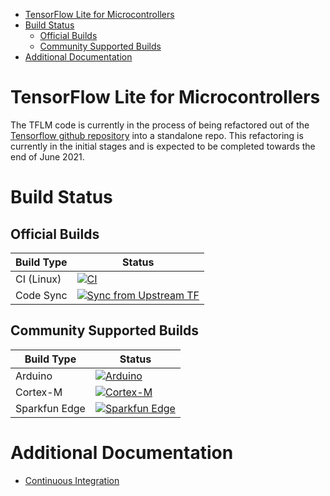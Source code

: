 <!--ts-->
   * [TensorFlow Lite for Microcontrollers](#tensorflow-lite-for-microcontrollers)
   * [Build Status](#build-status)
      * [Official Builds](#official-builds)
      * [Community Supported Builds](#community-supported-builds)
   * [Additional Documentation](#additional-documentation)

<!-- Added by: advaitjain, at: Thu 29 Apr 2021 12:53:08 PM PDT -->

<!--te-->

# TensorFlow Lite for Microcontrollers

The TFLM code is currently in the process of being refactored out of the
[Tensorflow github
repository](https://github.com/tensorflow/tensorflow/tree/master/tensorflow/lite/micro)
into a standalone repo. This refactoring is currently in the initial stages and
is expected to be completed towards the end of June 2021.


# Build Status

## Official Builds

Build Type       |    Status     |
-----------      | --------------|
CI (Linux)       | [![CI](https://github.com/tensorflow/tflite-micro/actions/workflows/ci.yml/badge.svg?event=schedule)](https://github.com/tensorflow/tflite-micro/actions/workflows/ci.yml?query=event%3Aschedule) |
Code Sync        | [![Sync from Upstream TF](https://github.com/tensorflow/tflite-micro/actions/workflows/sync.yml/badge.svg)](https://github.com/tensorflow/tflite-micro/actions/workflows/sync.yml) |

## Community Supported Builds
Build Type      |    Status     |
-----------     | --------------|
Arduino         | [![Arduino](https://github.com/tensorflow/tflite-micro/actions/workflows/arduino.yml/badge.svg)](https://github.com/tensorflow/tflite-micro/actions/workflows/arduino.yml) |
Cortex-M        | [![Cortex-M](https://github.com/tensorflow/tflite-micro/actions/workflows/cortex_m.yml/badge.svg)](https://github.com/tensorflow/tflite-micro/actions/workflows/cortex_m.yml) |
Sparkfun Edge   | [![Sparkfun Edge](https://github.com/tensorflow/tflite-micro/actions/workflows/sparkfun_edge.yml/badge.svg)](https://github.com/tensorflow/tflite-micro/actions/workflows/sparkfun_edge.yml) |


# Additional Documentation

 * [Continuous Integration](docs/continuous_integration.md)
